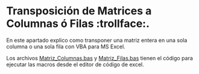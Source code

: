 # Transposición de Matrices a Columnas ó Filas :trollface:.


En este apartado explico como transponer una matriz entera en una sola columna o una sola fila con VBA para MS Excel.

Los archivos [Matriz_Columnas.bas](https://github.com/ChrisBermudezR/VB_aplicaciones/blob/main/Matrices_Columnas_Filas/Matriz_Columnas.bas) y [Matriz_Filas.bas](https://github.com/ChrisBermudezR/VB_aplicaciones/blob/main/Matrices_Columnas_Filas/Matriz_Filas.bas) tienen el código para ejecutar las macros desde el editor de código de excel.
